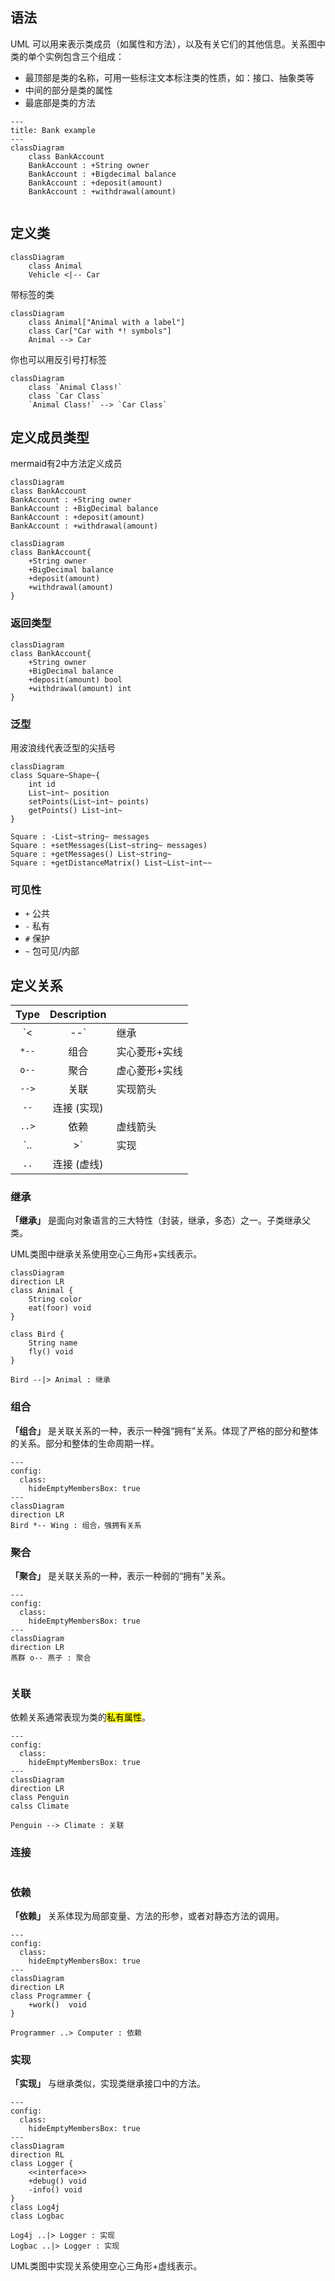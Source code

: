 ## 语法

UML 可以用来表示类成员（如属性和方法），以及有关它们的其他信息。关系图中类的单个实例包含三个组成：

*   最顶部是类的名称，可用一些标注文本标注类的性质，如：接口、抽象类等
*   中间的部分是类的属性
*   最底部是类的方法

```mermaid
---
title: Bank example
---
classDiagram
    class BankAccount
    BankAccount : +String owner
    BankAccount : +Bigdecimal balance
    BankAccount : +deposit(amount)
    BankAccount : +withdrawal(amount)


```

## 定义类



```mermaid
classDiagram
    class Animal
    Vehicle <|-- Car
```

带标签的类

```mermaid
classDiagram
    class Animal["Animal with a label"]
    class Car["Car with *! symbols"]
    Animal --> Car
```

你也可以用反引号打标签

```mermaid
classDiagram
    class `Animal Class!`
    class `Car Class`
    `Animal Class!` --> `Car Class`

```

## 定义成员类型

mermaid有2中方法定义成员

```mermaid
classDiagram
class BankAccount
BankAccount : +String owner
BankAccount : +BigDecimal balance
BankAccount : +deposit(amount)
BankAccount : +withdrawal(amount)
```

```mermaid
classDiagram
class BankAccount{
    +String owner
    +BigDecimal balance
    +deposit(amount)
    +withdrawal(amount)
}

```

### 返回类型

```mermaid
classDiagram
class BankAccount{
    +String owner
    +BigDecimal balance
    +deposit(amount) bool
    +withdrawal(amount) int
}

```

### 泛型

用波浪线代表泛型的尖括号

```mermaid
classDiagram
class Square~Shape~{
    int id
    List~int~ position
    setPoints(List~int~ points)
    getPoints() List~int~
}

Square : -List~string~ messages
Square : +setMessages(List~string~ messages)
Square : +getMessages() List~string~
Square : +getDistanceMatrix() List~List~int~~

```

### 可见性

*   `+` 公共
*   `-` 私有
*   `#` 保护
*   `~` 包可见/内部

## 定义关系

|  Type  | Description |                 |
| :----: | :---------: | --------------- |
| `<|--` |    继承     | 空心三角形+实线 |
| `*--`  |    组合     | 实心菱形+实线   |
| `o--`  |    聚合     | 虚心菱形+实线   |
| `-->`  |    关联     | 实现箭头        |
|  `--`  | 连接 (实现) |                 |
| `..>`  |    依赖     | 虚线箭头        |
| `..|>` |    实现     | 空心三角形+虚线 |
|  `..`  | 连接 (虚线) |                 |

### 继承

**「继承」** 是面向对象语言的三大特性（封装，继承，多态）之一。子类继承父类。

UML类图中继承关系使用空心三角形+实线表示。

```mermaid
classDiagram
direction LR
class Animal {
	String color
	eat(foor) void
}

class Bird {
	String name
	fly() void
}

Bird --|> Animal : 继承
```



### 组合

**「组合」** 是关联关系的一种，表示一种强“拥有”关系。体现了严格的部分和整体的关系。部分和整体的生命周期一样。



```mermaid
---
config:
  class:
    hideEmptyMembersBox: true
---
classDiagram
direction LR
Bird *-- Wing : 组合，强拥有关系
```



### 聚合

**「聚合」** 是关联关系的一种，表示一种弱的“拥有”关系。

```mermaid
---
config:
  class:
    hideEmptyMembersBox: true
---
classDiagram
direction LR
燕群 o-- 燕子 : 聚合
    
```



### 关联

依赖关系通常表现为类的<mark>私有属性</mark>。

```mermaid
---
config:
  class:
    hideEmptyMembersBox: true
---
classDiagram
direction LR
class Penguin
calss Climate

Penguin --> Climate : 关联
```



### 连接



```mermaid

```



### 依赖

**「依赖」** 关系体现为局部变量、方法的形参，或者对静态方法的调用。

```mermaid
---
config:
  class:
    hideEmptyMembersBox: true
---
classDiagram
direction LR
class Programmer {
	+work()  void
}

Programmer ..> Computer : 依赖
```



### 实现

**「实现」** 与继承类似，实现类继承接口中的方法。

```mermaid
---
config:
  class:
    hideEmptyMembersBox: true
---
classDiagram
direction RL
class Logger {
	<<interface>>
	+debug() void
	-info() void
}
class Log4j
class Logbac

Log4j ..|> Logger : 实现
Logbac ..|> Logger : 实现
```

UML类图中实现关系使用空心三角形+虚线表示。
